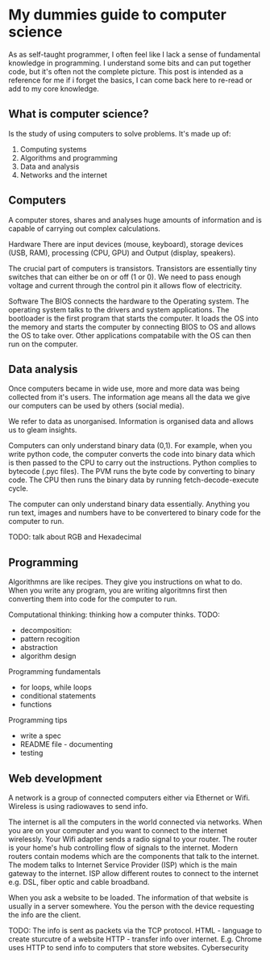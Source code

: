 # My dummies guide to  computer science

As as self-taught programmer, I often feel like I lack a sense of fundamental
knowledge in programming. I understand some bits and can put together code, but
it's often not the complete picture. This post is intended as a reference for
me if i forget the basics, I can come back here to re-read or add to my core
knowledge.

## What is computer science?
Is the study of using computers to solve problems. It's made up of:
1. Computing systems
2. Algorithms and programming
3. Data and analysis
4. Networks and the internet

## Computers
A computer stores, shares and analyses huge amounts of information and is
capable of carrying out complex calculations.

Hardware
There are input devices (mouse, keyboard), storage devices (USB, RAM),
processing (CPU, GPU) and Output (display, speakers). 

The crucial part of computers is transistors. Transistors are essentially tiny
switches that can either be on or off (1 or 0). We need to pass enough voltage
and current through the control pin it allows flow of electricity.

Software
The BIOS connects the hardware to the Operating system. The operating system
talks to the drivers and system applications. The bootloader is the first
program that starts the computer. It loads the OS into
the memory and starts the computer by connecting BIOS to OS and allows the OS to
take over. Other applications compatabile with the OS can then run on the
computer.
 
## Data analysis
Once computers became in wide use, more and more data was being collected from
it's users. The information age means all the data we give our computers can be
used by others (social media). 

We refer to data as unorganised. Information is organised data and allows us to
gleam insights.

Computers can only understand binary data (0,1). For example, when you write
python code, the computer converts the code into binary data which is then
passed to the CPU to carry out the instructions. Python complies to bytecode
(.pyc files). The PVM runs the byte code by converting to binary code. The CPU
then runs the binary data by running fetch-decode-execute cycle.
 
The computer can only understand binary data essentially. Anything you run
text, images and numbers have to be convertered to binary code for the computer
to run.

TODO: talk about RGB and Hexadecimal


## Programming
Algorithmns are like recipes. They give you instructions on what to do. When you
write any program, you are writing algoritmns first then converting them into
code for the computer to run.

Computational thinking: thinking how a computer thinks.
TODO:
- decomposition:
- pattern recogition
- abstraction
- algorithm design

Programming fundamentals
- for loops, while loops
- conditional statements
- functions

Programming tips
- write a spec
- README file - documenting
- testing


## Web development
A network is a group of connected computers either via Ethernet or Wifi. Wireless is using radiowaves to send info.

The internet is all the computers in the world connected via networks.
When you are on your computer and you want to connect to the internet
wirelessly. Your Wifi adapter sends a radio signal to your router. The router is
your home's hub controlling flow of signals to the internet. Modern routers
contain modems which are the components that talk to the internet.
The modem talks to Internet Service Provider (ISP) which is the main gateway to
the internet. 
ISP allow different routes to connect to the internet e.g. DSL, fiber optic and
cable broadband.

When you ask a website to be loaded. The information of that website is usually
in a server somewhere. You the person with the device requesting the info are
the client. 

TODO:
The info is sent as packets via the TCP protocol.
HTML - language to create sturcutre of a website
HTTP - transfer info over internet. E.g. Chrome uses HTTP to send info to
computers that store websites.
Cybersecurity





